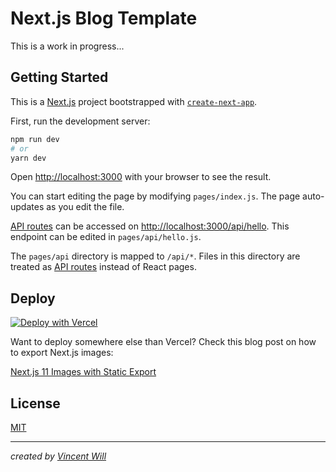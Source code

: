 # Next.js Blog Template

This is a work in progress...


## Getting Started

This is a [Next.js](https://nextjs.org/) project bootstrapped with [`create-next-app`](https://github.com/vercel/next.js/tree/canary/packages/create-next-app).

First, run the development server:

```bash
npm run dev
# or
yarn dev
```

Open [http://localhost:3000](http://localhost:3000) with your browser to see the result.

You can start editing the page by modifying `pages/index.js`. The page auto-updates as you edit the file.

[API routes](https://nextjs.org/docs/api-routes/introduction) can be accessed on [http://localhost:3000/api/hello](http://localhost:3000/api/hello). This endpoint can be edited in `pages/api/hello.js`.

The `pages/api` directory is mapped to `/api/*`. Files in this directory are treated as [API routes](https://nextjs.org/docs/api-routes/introduction) instead of React pages.


## Deploy

[![Deploy with Vercel](https://vercel.com/button)](https://vercel.com/new/clone?repository-url=https%3A%2F%2Fgithub.com%2Fwwebdev%2Fnextjs-blog-template)

Want to deploy somewhere else than Vercel? Check this blog post on how to export Next.js images:

[Next.js 11 Images with Static Export](https://maxrohde.com/2021/07/25/next-js-11-images-with-static-export/)


## License
[MIT](https://choosealicense.com/licenses/mit/)


---


*created by [Vincent Will](https://twitter.com/wweb_dev)*
